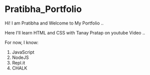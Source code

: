 # Pratibha_Portfolio

Hi! I am Pratibha and Welcome to My Portfolio ..

Here I'll learn HTML and CSS with Tanay Pratap on youtube Video ..

For now, I know:

1. JavaScript
1. NodeJS
1. Repl.it
1. CHALK
